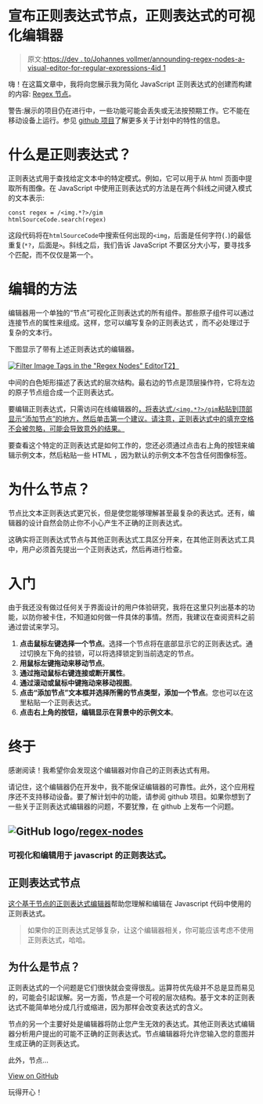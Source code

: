 # 宣布正则表达式节点，正则表达式的可视化编辑器

> 原文:[https://dev . to/Johannes vollmer/announding-regex-nodes-a-visual-editor-for-regular-expressions-4id 1](https://dev.to/johannesvollmer/announcing-regex-nodes-a-visual-editor-for-regular-expressions-4id1)

嗨！在这篇文章中，我将向您展示我为简化 JavaScript 正则表达式的创建而构建的内容: [Regex 节点](https://johannesvollmer.github.io/regex-nodes/)。

警告:展示的项目仍在进行中，一些功能可能会丢失或无法按预期工作。它不能在移动设备上运行。参见 [github 项目](https://github.com/johannesvollmer/regex-nodes)了解更多关于计划中的特性的信息。

# [](#what-are-regular-expressions)什么是正则表达式？

正则表达式用于查找给定文本中的特定模式。例如，它可以用于从 html 页面中提取所有图像。在 JavaScript 中使用正则表达式的方法是在两个斜线之间键入模式的文本表示:

```
const regex = /<img.*?>/gim
htmlSourceCode.search(regex) 
```

这段代码将在`htmlSourceCode`中搜索任何出现的`<img`，后面是任何字符(`.`)的最低重复(`*?`，后面是`>`。斜线之后，我们告诉 JavaScript 不要区分大小写，要寻找多个匹配，而不仅仅是第一个。

# [](#the-approach-of-the-editor)编辑的方法

编辑器用一个单独的“节点”可视化正则表达式的所有组件。那些原子组件可以通过连接节点的属性来组成。这样，您可以编写复杂的正则表达式
，而不必处理过于复杂的文本行。

下图显示了带有上述正则表达式的编辑器。

[![Filter Image Tags in the "Regex Nodes" Editor](../Images/70ef6113a9ae37e6becb4c99dff6e379.png)T2】](https://johannesvollmer.github.io/regex-nodes/?expression=LzxpbWcuKj8%2BL2dpbQ%3D%3D)

中间的白色矩形描述了表达式的层次结构。最右边的节点是顶层操作符，它将左边的原子节点组合成一个正则表达式。

要编辑正则表达式，只需访问在线编辑器的[，将表达式`/<img.*?>/gim`粘贴到顶部显示“添加节点”的地方，然后单击第一个建议。请注意，正则表达式中的填充空格不会被忽略，可能会导致意外的结果。](https://johannesvollmer.github.io/regex-nodes/)

要查看这个特定的正则表达式是如何工作的，您还必须通过点击右上角的按钮来编辑示例文本，然后粘贴一些 HTML ，因为默认的示例文本不包含任何图像标签。

# [](#why-nodes)为什么节点？

节点比文本正则表达式更冗长，但是使您能够理解甚至最复杂的表达式。还有，编辑器的设计自然会防止你不小心产生不正确的正则表达式。

这确实将正则表达式节点与其他正则表达式工具区分开来，在其他正则表达式工具中，用户必须首先提出一个正则表达式，然后再进行检查。

# [](#getting-started)入门

由于我还没有做过任何关于界面设计的用户体验研究，我将在这里只列出基本的功能，以防你被卡住，不知道如何做一件具体的事情。然而，我建议在查阅资料之前通过尝试来学习。

1.  **点击鼠标左键选择一个节点**。选择一个节点将在底部显示它的正则表达式。通过切换左下角的挂锁，可以将选择锁定到当前选定的节点。
2.  **用鼠标左键拖动来移动节点**。
3.  **通过拖动鼠标右键连接或断开属性**。
4.  **通过滚动或鼠标中键拖动来移动视图**。
5.  **点击“添加节点”文本框并选择所需的节点类型，添加一个节点**。您也可以在这里粘贴一个正则表达式。
6.  **点击右上角的按钮，编辑显示在背景中的示例文本**。

# [](#finally)终于

感谢阅读！我希望你会发现这个编辑器对你自己的正则表达式有用。

请记住，这个编辑器仍在开发中，我不能保证编辑器的可靠性。此外，这个应用程序还不支持移动设备。要了解计划中的功能，请参阅 github 项目。如果你想到了一些关于正则表达式编辑器的问题，不要犹豫，在 github 上发布一个问题。

## ![GitHub logo](../Images/a73f630113876d78cff79f59c2125b24.png)/[regex-nodes](https://github.com/johannesvollmer/regex-nodes)

### 可视化和编辑用于 javascript 的正则表达式。

<article class="markdown-body entry-content container-lg" itemprop="text">

# 正则表达式节点

[这个基于节点的正则表达式编辑器](https://johannesvollmer.github.io/regex-nodes/)帮助您理解和编辑在 Javascript 代码中使用的正则表达式。

> 如果你的正则表达式足够复杂，让这个编辑器相关，你可能应该考虑不使用正则表达式，哈哈。

# 为什么是节点？

正则表达式的一个问题是它们很快就会变得很乱。运算符优先级并不总是显而易见的，可能会引起误解。另一方面，节点是一个可视的层次结构。基于文本的正则表达式不能简单地分成几行或缩进，因为那样会改变表达式的含义。

节点的另一个主要好处是编辑器将防止您产生无效的表达式。其他正则表达式编辑器分析用户提出的可能不正确的正则表达式。节点编辑器将允许您输入您的意图并生成正确的正则表达式。

此外，节点…

</article>

[View on GitHub](https://github.com/johannesvollmer/regex-nodes)

玩得开心！